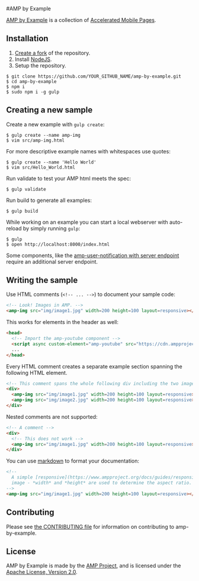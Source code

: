 #AMP by Example

[AMP by Example](http://amp-by-example.appspot.com/) is a collection of [Accelerated Mobile Pages](https://www.ampproject.org).

## Installation

1. [Create a fork](https://github.com/ampproject/amp-by-example#fork-destination-box) of the repository.
2. Install [NodeJS](https://nodejs.org).
3. Setup the repository.

```none
$ git clone https://github.com/YOUR_GITHUB_NAME/amp-by-example.git
$ cd amp-by-example
$ npm i
$ sudo npm i -g gulp
```

## Creating a new sample

Create a new example with `gulp create`:

```none
$ gulp create --name amp-img
$ vim src/amp-img.html
```

For more descriptive example names with whitespaces use quotes:

```none
$ gulp create --name 'Hello World'
$ vim src/Hello_World.html
```

Run validate to test your AMP html meets the spec:

```none
$ gulp validate
```

Run build to generate all examples:

```none
$ gulp build
```

While working on an example you can start a local webserver with auto-reload by simply running
`gulp`:

```none
$ gulp
$ open http://localhost:8000/index.html
```

 Some components, like the [amp-user-notification with server endpoint](https://amp-by-example.appspot.com/amp-user-notification_with_server_enpoint.html) require an additional server endpoint.
 
## Writing the sample

Use HTML comments (`<!-- ... -->`) to document your sample code:

```html
<!-- Look! Images in AMP. -->
<amp-img src="img/image1.jpg" width=200 height=100 layout=responsive></amp-img>
```

This works for elements in the header as well:

```html
<head>
  <!-- Import the amp-youtube component -->
  <script async custom-element="amp-youtube" src="https://cdn.ampproject.org/v0/amp-youtube-0.1.js"></script>
  ...
</head>
```

Every HTML comment creates a separate example section spanning the following HTML element.

```html
<!-- This comment spans the whole following div including the two images -->
<div>
  <amp-img src="img/image1.jpg" width=200 height=100 layout=responsive></amp-img>
  <amp-img src="img/image2.jpg" width=200 height=100 layout=responsive></amp-img>
</div>
```

Nested comments are not supported:

```html
<!-- A comment -->
<div>
  <!-- This does not work -->
  <amp-img src="img/image1.jpg" width=200 height=100 layout=responsive></amp-img>
</div>
```

You can use [markdown](https://help.github.com/articles/github-flavored-markdown/) to format your documentation:

```html
<!--
  A simple [responsive](https://www.ampproject.org/docs/guides/responsive/control_layout.html)
  image - *width* and *height* are used to determine the aspect ratio.
-->
<amp-img src="img/image1.jpg" width=200 height=100 layout=responsive></amp-img>
```

## Contributing

Please see [the CONTRIBUTING file](CONTRIBUTING.md) for information on contributing to amp-by-example.

## License

AMP by Example is made by the [AMP Project](https://www.ampproject.org/), and is licensed under the [Apache License, Version 2.0](LICENSE).
